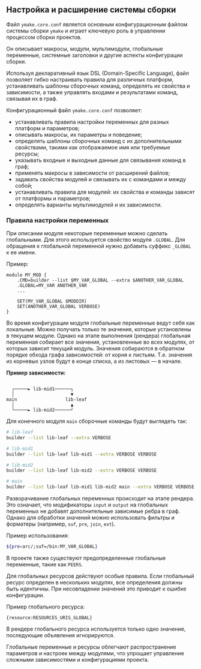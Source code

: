 ## Настройка и расширение системы сборки

Файл `ymake.core.conf` является основным конфигурационным файлом системы сборки `ymake` и играет ключевую роль в управлении процессом сборки проектов.

Он описывает макросы, модули, мультимодули, глобальные переменные, системные заголовки и другие аспекты конфигурации сборки.

Используя декларативный язык DSL (Domain-Specific Language), файл позволяет гибко настраивать правила для различных платформ, устанавливать шаблоны сборочных команд, определять их свойства и зависимости, а также управлять входами и результатами команд, связывая их в граф.

Конфигурационный файл `ymake.core.conf` позволяет:
- устанавливать правила настройки переменных для разных платформ и параметров;
- описывать макросы, их параметры и поведение;
- определять шаблоны сборочных команд с их дополнительными свойствами, такими как отображаемое имя или требуемые ресурсы;
- указывать входные и выходные данные для связывания команд в граф;
- применять макросы в зависимости от расширений файлов;
- задавать свойства модулей и связывать их с командами и между собой;
- устанавливать правила для модулей: их свойства и команды зависят от платформы и параметров;
- определять варианты мультимодулей и их зависимости.

### Правила настройки переменных
При описании модуля некоторые переменные можно сделать глобальными. Для этого используется свойство модуля `.GLOBAL`. Для обращения к глобальной переменной нужно добавить суффикс `_GLOBAL` к ее имени.

Пример:
```
module MY_MOD {
    .CMD=builder --list $MY_VAR_GLOBAL --extra $ANOTHER_VAR_GLOBAL
    .GLOBAL=MY_VAR ANOTHER_VAR
    ...

    SET(MY_VAR_GLOBAL $MODDIR)
    SET(ANOTHER_VAR_GLOBAL VERBOSE)
}
```
Во время конфигурации модуля глобальные переменные ведут себя как локальные. Можно получать только те значения, которые установлены в текущем модуле.
Однако на этапе выполнения (рендера) глобальная переменная собирает все значения, установленные во всех модулях, от которых зависит текущий модуль. Значения собираются в обратном порядке обхода графа зависимостей: от корня к листьям.
Т.е. значения из корневых узлов будут в конце списка, а из листовых — в начале.

**Пример зависимости:**
```

  ┌─────► lib-mid1──────┐
  │                     ▼
main                  lib-leaf
  │                     ▲
  └─────► lib-mid2──────┘

```
Для конечного модуля `main` сборочные команды будут выглядеть так:

```bash
# lib-leaf
builder --list lib-leaf --extra VERBOSE

# lib-mid1
builder --list lib-leaf lib-mid1 --extra VERBOSE VERBOSE

# lib-mid2
builder --list lib-leaf lib-mid2 --extra VERBOSE VERBOSE

# main
builder --list lib-leaf lib-mid1 lib-mid2 main --extra VERBOSE VERBOSE VERBOSE VERBOSE
```
Разворачивание глобальных переменных происходит на этапе рендера. Это означает, что модификаторы `input` и `output` на глобальных переменных не добавят дополнительные зависимые ребра в граф. Однако для обработки значений можно использовать фильтры и форматеры (например, `suf`, `pre`, `join`, `ext`).

Пример использования:
```bash
${pre=arc/;suf=/bin:MY_VAR_GLOBAL}
```

В проекте также существуют предопределенные глобальные переменные, такие как `PEERS`.

Для глобальных ресурсов действуют особые правила. Если глобальный ресурс определен в нескольких модулях, все определения должны быть идентичны.
При несовпадении значений это приводит к ошибке конфигурации.

Пример глобального ресурса:
```
{resource:RESOURCES_URIS_GLOBAL}
```

В рендере глобального ресурса используется только одно значение, последующие объявления игнорируются.

Глобальные переменные и ресурсы облегчают распространение параметров и настроек между модулями, что упрощает управление сложными зависимостями и конфигурациями проекта.
